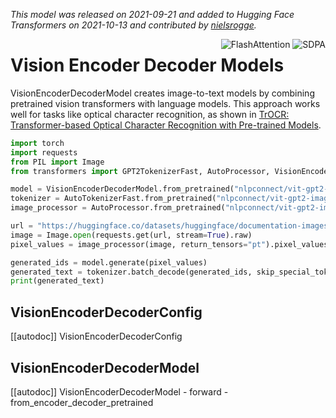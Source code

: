 <!--Copyright 2021 The HuggingFace Team. All rights reserved.

Licensed under the Apache License, Version 2.0 (the "License"); you may not use this file except in compliance with
the License. You may obtain a copy of the License at

http://www.apache.org/licenses/LICENSE-2.0

Unless required by applicable law or agreed to in writing, software distributed under the License is distributed on
an "AS IS" BASIS, WITHOUT WARRANTIES OR CONDITIONS OF ANY KIND, either express or implied. See the License for the
specific language governing permissions and limitations under the License.

⚠️ Note that this file is in Markdown but contain specific syntax for our doc-builder (similar to MDX) that may not be
rendered properly in your Markdown viewer.

-->
*This model was released on 2021-09-21 and added to Hugging Face Transformers on 2021-10-13 and contributed by [nielsrogge](https://github.com/nielsrogge).*

<div style="float: right;">
    <div class="flex flex-wrap space-x-1">
        <img alt="FlashAttention" src="https://img.shields.io/badge/%E2%9A%A1%EF%B8%8E%20FlashAttention-eae0c8?style=flat">
        <img alt="SDPA" src="https://img.shields.io/badge/SDPA-DE3412?style=flat&logo=pytorch&logoColor=white">
    </div>
</div>

# Vision Encoder Decoder Models

VisionEncoderDecoderModel creates image-to-text models by combining pretrained vision transformers with language models. This approach works well for tasks like optical character recognition, as shown in [TrOCR: Transformer-based Optical Character Recognition with Pre-trained Models](https://huggingface.co/papers/2109.10282).

<hfoptions id="usage">
<hfoption id="VisionEncoderDecoderModel">

```py
import torch
import requests
from PIL import Image
from transformers import GPT2TokenizerFast, AutoProcessor, VisionEncoderDecoderModel

model = VisionEncoderDecoderModel.from_pretrained("nlpconnect/vit-gpt2-image-captioning", dtype="auto")
tokenizer = AutoTokenizerFast.from_pretrained("nlpconnect/vit-gpt2-image-captioning")
image_processor = AutoProcessor.from_pretrained("nlpconnect/vit-gpt2-image-captioning")

url = "https://huggingface.co/datasets/huggingface/documentation-images/resolve/main/pipeline-cat-chonk.jpeg"
image = Image.open(requests.get(url, stream=True).raw)
pixel_values = image_processor(image, return_tensors="pt").pixel_values

generated_ids = model.generate(pixel_values)
generated_text = tokenizer.batch_decode(generated_ids, skip_special_tokens=True)[0]
print(generated_text)
```

</hfoption>
</hfoptions>

## VisionEncoderDecoderConfig

[[autodoc]] VisionEncoderDecoderConfig

## VisionEncoderDecoderModel

[[autodoc]] VisionEncoderDecoderModel
    - forward
    - from_encoder_decoder_pretrained

